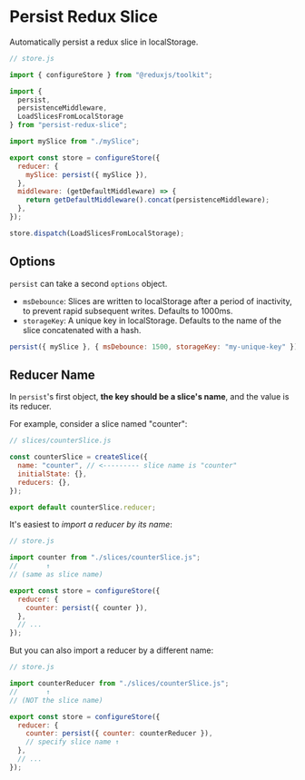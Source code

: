 # Persist Redux Slice

Automatically persist a redux slice in localStorage.

```javascript
// store.js

import { configureStore } from "@reduxjs/toolkit";

import { 
  persist, 
  persistenceMiddleware, 
  LoadSlicesFromLocalStorage 
} from "persist-redux-slice";

import mySlice from "./mySlice";

export const store = configureStore({
  reducer: {
    mySlice: persist({ mySlice }),
  },
  middleware: (getDefaultMiddleware) => {
    return getDefaultMiddleware().concat(persistenceMiddleware);
  },
});

store.dispatch(LoadSlicesFromLocalStorage);
```

##  Options
`persist` can take a second `options` object.
* `msDebounce`: Slices are written to localStorage after a period of inactivity, to prevent rapid subsequent writes. Defaults to 1000ms.
* `storageKey`: A unique key in localStorage. Defaults to the name of the slice concatenated with a hash.

```javascript
persist({ mySlice }, { msDebounce: 1500, storageKey: "my-unique-key" });
```

## Reducer Name

In `persist`'s first object, **the key should be a slice's name**, and the value is its reducer.

For example, consider a slice named "counter":

```javascript
// slices/counterSlice.js

const counterSlice = createSlice({
  name: "counter", // <--------- slice name is "counter"
  initialState: {},
  reducers: {},
});

export default counterSlice.reducer;
```

It's easiest to *import a reducer by its name*:
```javascript
// store.js

import counter from "./slices/counterSlice.js";
//       ↑
// (same as slice name)

export const store = configureStore({
  reducer: {
    counter: persist({ counter }),
  },
  // ...
});
```

But you can also import a reducer by a different name:

```javascript
// store.js

import counterReducer from "./slices/counterSlice.js";
//       ↑
// (NOT the slice name)

export const store = configureStore({
  reducer: {
    counter: persist({ counter: counterReducer }),
    // specify slice name ↑
  },
  // ...
});
```